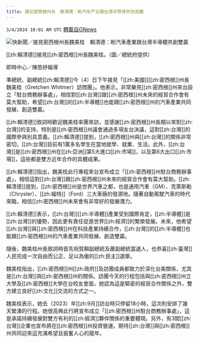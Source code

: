 ```yaml
---
title: 接见密西根州长　赖清德：盼汽车产业跟台湾半导体共创双赢
---
```

`3/4/2024 10:01 AM UTC` [轉載自GNews](https://gnews.org/articles/2363379)

![快新聞／接見密西根州長魏美桂　賴清德：盼汽車產業跟台灣半導體共創雙贏](https://cdn.ftvnews.com.tw/manasystem/FileData/News/5d22cae6-03f0-43cb-95c3-2f6d173c9551.jpg "快新聞／接見密西根州長魏美桂　賴清德：盼汽車產業跟台灣半導體共創雙贏")

[[zh:賴清德]]接見[[zh:密西根]]州長魏美桂。（圖／總統府提供）

即時中心／陳思妤報導

準總統、副總統[[zh:賴清德]]今（4）日下午接見「[[zh:美國]][[zh:密西根]]州長魏美桂（Gretchen Whitmer）訪問團」。他表示，非常樂見[[zh:密西根]]州來台設立「駐台商務辦事處」，相信對[[zh:台灣]]跟[[zh:密西根]]州未來的經貿合作會有莫大幫助，希望[[zh:台灣]]的[[zh:半導體]]也能跟[[zh:密西根]]州的汽車產業共同發展、創造雙贏。

[[zh:賴清德]]致詞時歡迎魏美桂率團來訪，並感謝[[zh:密西根]]州長期以來對[[zh:台灣]]的支持，特別是[[zh:密西根]]州議會通過多項友台決議，這對[[zh:台灣]]的國際參與別具意義。[[zh:賴清德]]提到，[[zh:密西根]]州與[[zh:台灣]]的關係非常密切，[[zh:台灣]]目前有1萬多名學生在當地就學、就業、生活。此外，[[zh:台灣]]是[[zh:密西根]]州在[[zh:亞洲]]第5大進口[[zh:市場]]，以及第6大出口[[zh:市場]]，這些都是雙方近年合作的具體成果。

[[zh:賴清德]]指出，魏美桂此行專程來台宣布成立「[[zh:密西根]]州駐台商務辦事處」，相信這對[[zh:台灣]]跟[[zh:密西根]]州未來的經貿合作會有莫大幫助。[[zh:賴清德]]提到，[[zh:密西根]]州是世界汽車之都，也是通用汽車（GM）、克萊斯勒（Chrysler）、[[zh:福特]]（Ford）三大車廠的發源地。隨著自動駕駛汽車的時代來臨，相信[[zh:密西根]]州未來會有非常好的發展潛力。

[[zh:賴清德]]表示，[[zh:台灣]][[zh:半導體]]產業受到國際肯定，[[zh:半導體]]是[[zh:台灣]]的優勢，因此更有責任促進世界[[zh:經濟]]的繁榮發展。未來，他希望[[zh:台灣]]與[[zh:密西根]]州在科技產業持續合作，[[zh:台灣]]的[[zh:半導體]]也能跟[[zh:密西根]]州的汽車產業共同發展、創造雙贏。

隨後，魏美桂州長致詞時首先祝賀賴副總統及蕭副總統當選人，也恭喜[[zh:臺灣]]人民完成一次自由而公正、足以為傲的[[zh:民主]]選舉。

魏美桂指出，[[zh:密西根]]州[[zh:政府]]及訪團成員都致力於深化台美關係，尤其是[[zh:台灣]]與[[zh:密西根]]州的關係。訪團今天的行程包括與[[zh:密西根]]州立大學及[[zh:密西根]]大學在台校友會面，她認為這是緊密的經貿合作關係之外，雙方建立良好[[zh:文化]]交流的方式之一。

魏美桂表示，她去（2023）年[[zh:9月]]訪台時只停留18小時，這次則安排了幾天緊湊的行程。她很高興此行將宣布成立「[[zh:密西根]]州駐台商務辦事處」，這是承諾持續發展對雙方有利的[[zh:經濟]]夥伴關係的重要體現。另外，有3間[[zh:台灣]]企業也宣布將在[[zh:密西根]]州投資營運。期待[[zh:台灣]]與[[zh:密西根]]州共同迎來這充滿希望且振奮人心的龍年。
